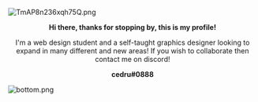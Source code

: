 ![TmAP8n236xqh75Q.png](https://imgur.com/RStl5iL.png)
<!-- You can edit this image in paint and host the image on https://sm.ms/ -->
<p align="center">
  <b>Hi there, thanks for stopping by, this is my profile!</b>
</p>
<p align="center">
I'm a web design student and a self-taught graphics designer looking to expand in many different and new areas! If you wish to collaborate then contact me on discord!
</p>
<p align="center">
<b>cedru#0888</b>
</p>

![bottom.png](https://imgur.com/Oi9whDs.png)
